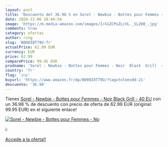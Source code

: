 ```yaml
---
layout: post
title: 'Descuento del 36.98 % en Sorel - Newbie - Bottes pour Femmes - No'
date: 2020-12-06 10:44:54
image: 'https://m.media-amazon.com/images/I/41ZCPuZLcVL._SL200_.jpg'
comments: true
category: ofertas
author: ring
slug: 'B00OI8T79U-fr'
actualPrice: 62.99 EUR
currency: EUR
price: 62.99
comparePrice: 99.95 EUR
prodname: 'Sorel - Newbie - Bottes pour Femmes - Noir  Black  Grill  - 40 EU'
country: 'fr'
flag: '🇫🇷'
buyurl: 'https://www.amazon.fr/dp/B00OI8T79U/?tag=tolees0d-21'
descuento: '36.98'
---
```


Tienes [Sorel - Newbie - Bottes pour Femmes - Noir  Black  Grill  - 40 EU](https://www.amazon.fr/dp/B00OI8T79U/?tag=tolees0d-21) con un 36.98 % de descuento con precio de oferta de 62.99 EUR (original: 99.95 EUR) en el siguiente enlace!

[![Sorel - Newbie - Bottes pour Femmes - No](https://m.media-amazon.com/images/I/41ZCPuZLcVL._SL200_.jpg)](https://www.amazon.fr/dp/B00OI8T79U/?tag=tolees0d-21)

ℹ️:


[Accede a la oferta!!](https://www.amazon.fr/dp/B00OI8T79U/?tag=tolees0d-21)
